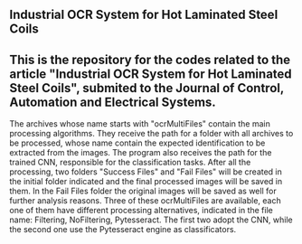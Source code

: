 ## Industrial OCR System for Hot Laminated Steel Coils

This is the repository for the codes related to the article "Industrial OCR System for Hot Laminated Steel Coils", submited to the Journal of Control, Automation and Electrical Systems.
-

The archives whose name starts with "ocrMultiFiles" contain the main processing algorithms. They receive the path for a folder with all archives to be processed, whose name contain the expected identification to be extracted from the images. The program also receives the path for the trained CNN, responsible for the classification tasks. After all the processing, two folders "Success Files" and "Fail Files" will be created in the initial folder indicated and the final processed images will be saved in them. In the Fail Files folder the original images will be saved as well for further analysis reasons. Three of these ocrMultiFiles are available, each one of them have different processing alternatives, indicated in the file name: Filtering, NoFiltering, Pytesseract. The first two adopt the CNN, while the second one use the Pytesseract engine as classificators.
